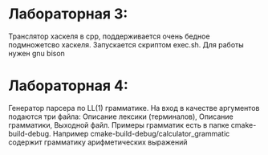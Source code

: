 # Лабораторная 3:  
Транслятор хаскеля в cpp, поддерживается очень бедное подмножетсво хаскеля. Запускается скриптом exec.sh. Для работы нужен gnu bison  
# Лабораторная 4:  
Генератор парсера по LL(1) грамматике. На вход в качестве аргументов подаются три файла: Описание лексики (терминалов), Описание грамматики, Выходной файл. Примеры грамматик есть в папке cmake-build-debug. Например cmake-build-debug/calculator_grammatic содержит грамматику арифметических выражений
